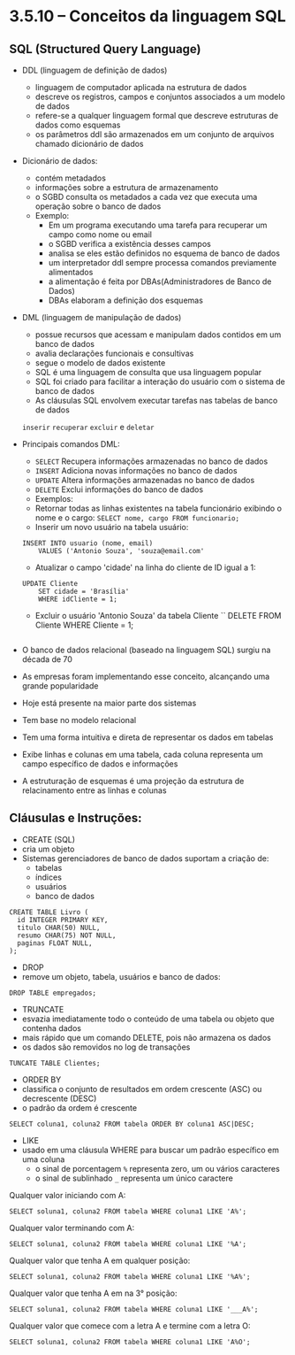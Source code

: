 # 3.5.10 – Conceitos da linguagem SQL

## SQL (Structured Query Language)

- DDL (linguagem de definição de dados)
  - linguagem de computador aplicada na estrutura de dados
  - descreve os registros, campos e conjuntos associados a um modelo de dados
  - refere-se a qualquer linguagem formal que descreve estruturas de dados como esquemas
  - os parâmetros ddl são armazenados em um conjunto de arquivos chamado dicionário de dados

- Dicionário de dados:
  - contém metadados
  - informações sobre a estrutura de armazenamento
  - o SGBD consulta os metadados a cada vez que executa uma operação sobre o banco de dados
  - Exemplo:
    - Em um programa executando uma tarefa para recuperar um campo como nome ou email
    - o SGBD verifica a existência desses campos 
    - analisa se eles estão definidos no esquema de banco de dados
    - um interpretador ddl sempre processa comandos previamente alimentados
    - a alimentação é feita por DBAs(Administradores de Banco de Dados)
    - DBAs elaboram a definição dos esquemas

- DML (linguagem de manipulação de dados)
  - possue recursos que acessam e manipulam dados contidos em um banco de dados
  - avalia declarações funcionais e consultivas
  - segue o modelo de dados existente
  - SQL é uma linguagem de consulta que usa linguagem popular
  - SQL foi criado para facilitar a interação do usuário com o sistema de banco de dados
  - As cláusulas SQL envolvem executar tarefas nas tabelas  de banco de dados
   
   ```inserir``` ```recuperar``` ```excluir``` e ```deletar```

- Principais comandos DML:
  - ```SELECT``` Recupera informações armazenadas no banco de dados
  - ```INSERT``` Adiciona novas informações no banco de dados
  - ```UPDATE``` Altera informações armazenadas no banco de dados
  - ```DELETE``` Exclui informações do banco de dados
  - Exemplos:
  - Retornar todas as linhas existentes na tabela funcionário exibindo o nome e o cargo: ```SELECT nome, cargo FROM funcionario;```
  - Inserir um novo usuário na tabela usuário: 
  ```
  INSERT INTO usuario (nome, email)
      VALUES ('Antonio Souza', 'souza@email.com'
  ```
  - Atualizar o campo 'cidade' na linha do cliente de ID igual a 1:
  ```
  UPDATE Cliente
      SET cidade = 'Brasília'
      WHERE idCliente = 1;
  ```
  - Excluir o usuário 'Antonio Souza' da tabela Cliente
  ``
  DELETE FROM Cliente WHERE Cliente = 1;
  ```

- O banco de dados relacional (baseado na linguagem SQL) surgiu na década de 70
- As empresas foram implementando esse conceito, alcançando uma grande popularidade
- Hoje está presente na maior parte dos sistemas
- Tem base no modelo relacional
- Tem uma forma intuitiva e direta de representar os dados em tabelas
- Exibe linhas e colunas em uma tabela, cada coluna representa um campo específico de dados e informações
- A estruturação de esquemas é uma projeção da estrutura de relacinamento entre as linhas e colunas

## Cláusulas e Instruções:

- CREATE (SQL)
- cria um objeto
- Sistemas gerenciadores de banco de dados suportam a criação de:
  - tabelas
  - índices
  - usuários
  - banco de dados
```
CREATE TABLE Livro (
  id INTEGER PRIMARY KEY,
  titulo CHAR(50) NULL,
  resumo CHAR(75) NOT NULL,
  paginas FLOAT NULL,
);
```
- DROP
- remove um objeto, tabela, usuários e banco de dados:
```
DROP TABLE empregados;
```


- TRUNCATE
- esvazia imediatamente todo o conteúdo de uma tabela ou objeto que contenha dados
- mais rápido que um comando DELETE, pois não armazena os dados
- os dados são removidos no log de transações
```
TUNCATE TABLE Clientes;
```

- ORDER BY
- classifica o conjunto de resultados em ordem crescente (ASC) ou decrescente (DESC)
- o padrão da ordem é crescente
```
SELECT coluna1, coluna2 FROM tabela ORDER BY coluna1 ASC|DESC;
```

- LIKE
- usado em uma cláusula WHERE para buscar um padrão específico em uma coluna
  - o sinal de porcentagem ```%``` representa zero, um ou vários caracteres
  - o sinal de sublinhado ```_``` representa um único caractere
 
Qualquer valor iniciando com A:

```
SELECT soluna1, coluna2 FROM tabela WHERE coluna1 LIKE 'A%';
```
Qualquer valor terminando com A:

```
SELECT soluna1, coluna2 FROM tabela WHERE coluna1 LIKE '%A';
```
Qualquer valor que tenha A em qualquer posição:

```
SELECT soluna1, coluna2 FROM tabela WHERE coluna1 LIKE '%A%';
```
Qualquer valor que tenha A em na 3° posição:

```
SELECT soluna1, coluna2 FROM tabela WHERE coluna1 LIKE '___A%';
```
Qualquer valor que comece com a letra A e termine com a letra O:

```
SELECT soluna1, coluna2 FROM tabela WHERE coluna1 LIKE 'A%O';
```
